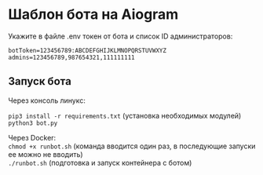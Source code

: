 <h1>Шаблон бота на Aiogram</h1>

Укажите в файле .env токен от бота и список ID администраторов:

`botToken=123456789:ABCDEFGHIJKLMNOPQRSTUVWXYZ`<br>
`admins=123456789,987654321,111111111`

<h2>Запуск бота</h2>
Через консоль линукс:<br>

`pip3 install -r requirements.txt` (установка необходимых модулей) <br>
`python3 bot.py`

Через Docker:<br>
`chmod +x runbot.sh` (команда вводится один раз, в последующие запуски ее можно не вводить)<br>
`./runbot.sh` (подготовка и запуск контейнера с ботом)
